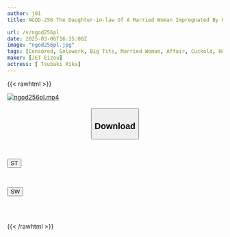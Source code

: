```yaml
---
author: j91
title: NGOD-256 The Daughter-in-law Of A Married Woman Impregnated By Her Father-in-law With An Heir. She Can't Tell Her Husband, But That Day She Became Pregnant With Her Father-in-law's Heir... Rika Tsubaki

url: /v/ngod256pl
date: 2025-03-06T16:35:00Z
image: "ngod256pl.jpg"
tags: [Censored, Solowork, Big Tits, Married Woman, Affair, Cuckold, Huge Cock	]
maker: [JET Eizou]
actress: [ Tsubaki Rika]
---
```



{{< rawhtml >}}

<div class="video" data-videoid="w4yAdwJqVdtJkG1">
    <a href="javascript:;">
        <img src="/v/ngod256pl/ngod256pl.jpg" width="WIDTH" height="HEIGHT" alt="ngod256pl.mp4" loading="lazy">
    </a>
</div>

<script type="text/javascript" src="https://j91.asia/asset/on-demand-st.js"></script>

<br>
  <link rel="stylesheet" href="https://j91.asia/asset/bs5.css">
  
  <center>
  <button class="btn btn-primary" type="button" data-bs-toggle="collapse" data-bs-target=".multi-collapse" aria-expanded="false" aria-controls="multiCollapseExample1 multiCollapseExample2"><h2>Download</h2></button></center>
</p>
<div class="row">
  <div class="col">
    <div class="collapse multi-collapse" id="multiCollapseExample1">
      <div class="card card-body">
	      	      <br>
<div class="buttons">  
<p><a href="/v/ngod256pl/st.html" target="_blank"><button class="btn-hover color-3"><i class="fa fa-download"></i> ST</button></a></p></div>
    </div>
  </div>
</div>
  <div class="col">
    <div class="collapse multi-collapse" id="multiCollapseExample2">
      <div class="card card-body">
	      <br>
<div class="buttons">
<p><a href="/v/ngod256pl/sw.html" target="_blank"><button class="btn-hover color-2"><i class="fa fa-download"></i> SW</button></a></p></div>
<br><br>
      </div>
    </div>
  </div>
</div>

{{< /rawhtml >}}